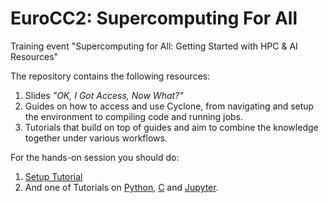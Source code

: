 # EuroCC2: Supercomputing For All
Training event "Supercomputing for All: Getting Started with HPC &amp; AI Resources"

The repository contains the following resources:
1. Slides *"OK, I Got Access, Now What?"*
2. Guides on how to access and use Cyclone, from navigating and setup the environment to compiling code and running jobs.
3. Tutorials that build on top of guides and aim to combine the knowledge together under various workflows.

For the hands-on session you should do:
1. [Setup Tutorial](./Tutorials/t01_Setup.md)
2. And one of Tutorials on [Python](./Tutorials/t02_Python.md), [C](./Tutorials/t03_C_Cpp.md) and  [Jupyter](./Tutorials/t04_Jupyter.md).